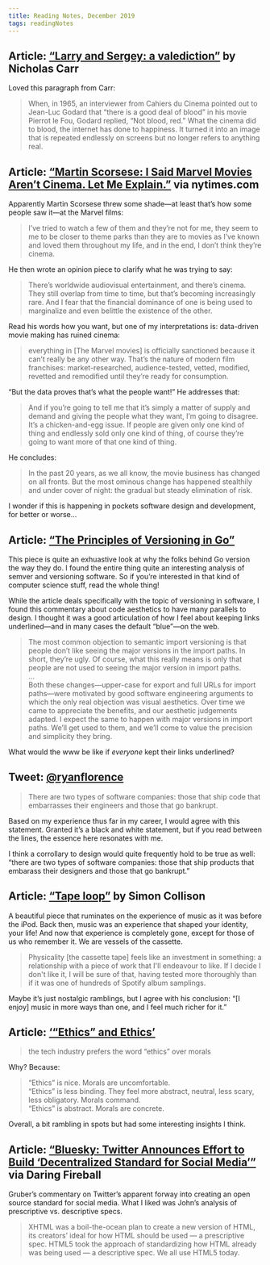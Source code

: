 ```yaml
---
title: Reading Notes, December 2019
tags: readingNotes
---
```


## Article: [“Larry and Sergey: a valediction”](http://www.roughtype.com/?p=8661) by Nicholas Carr

Loved this paragraph from Carr:

> When, in 1965, an interviewer from Cahiers du Cinema pointed out to Jean-Luc Godard that “there is a good deal of blood” in his movie Pierrot le Fou, Godard replied, “Not blood, red.” What the cinema did to blood, the internet has done to happiness. It turned it into an image that is repeated endlessly on screens but no longer refers to anything real.

## Article: [“Martin Scorsese: I Said Marvel Movies Aren’t Cinema. Let Me Explain.”](https://www.nytimes.com/2019/11/04/opinion/martin-scorsese-marvel.html) via nytimes.com

Apparently Martin Scorsese threw some shade—at least that’s how some people saw it—at the Marvel films:

> I’ve tried to watch a few of them and they’re not for me, they seem to me to be closer to theme parks than they are to movies as I’ve known and loved them throughout my life, and in the end, I don’t think they’re cinema.

He then wrote an opinion piece to clarify what he was trying to say:

> There’s worldwide audiovisual entertainment, and there’s cinema. They still overlap from time to time, but that’s becoming increasingly rare. And I fear that the financial dominance of one is being used to marginalize and even belittle the existence of the other.

Read his words how you want, but one of my interpretations is: data-driven movie making has ruined cinema:

> everything in [The Marvel movies] is officially sanctioned because it can’t really be any other way. That’s the nature of modern film franchises: market-researched, audience-tested, vetted, modified, revetted and remodified until they’re ready for consumption.

“But the data proves that’s what the people want!” He addresses that:

> And if you’re going to tell me that it’s simply a matter of supply and demand and giving the people what they want, I’m going to disagree. It’s a chicken-and-egg issue. If people are given only one kind of thing and endlessly sold only one kind of thing, of course they’re going to want more of that one kind of thing.

He concludes:

> In the past 20 years, as we all know, the movie business has changed on all fronts. But the most ominous change has happened stealthily and under cover of night: the gradual but steady elimination of risk.

I wonder if this is happening in pockets software design and development, for better or worse...

## Article: [“The Principles of Versioning in Go”](https://research.swtch.com/vgo-principles)

This piece is quite an exhuastive look at why the folks behind Go version the way they do. I found the entire thing quite an interesting analysis of semver and versioning software. So if you’re interested in that kind of computer science stuff, read the whole thing!

While the article deals specifically with the topic of versioning in software, I found this commentary about code aesthetics to have many parallels to design. I thought it was a good articulation of how I feel about keeping links underlined—and in many cases the default “blue”—on the web.

> The most common objection to semantic import versioning is that people don’t like seeing the major versions in the import paths. In short, they’re ugly. Of course, what this really means is only that people are not used to seeing the major version in import paths.  
> ...  
> Both these changes—upper-case for export and full URLs for import paths—were motivated by good software engineering arguments to which the only real objection was visual aesthetics. Over time we came to appreciate the benefits, and our aesthetic judgements adapted. I expect the same to happen with major versions in import paths. We’ll get used to them, and we’ll come to value the precision and simplicity they bring.

What would the www be like if _everyone_ kept their links underlined? 

## Tweet: [@ryanflorence](https://twitter.com/ryanflorence/status/1201997439915311104?s=21)

> There are two types of software companies: those that ship code that embarrasses their engineers and those that go bankrupt.

Based on my experience thus far in my career, I would agree with this statement. Granted it’s a black and white statement, but if you read between the lines, the essence here resonates with me. 

I think a corrollary to design would quite frequently hold to be true as well: “there are two types of software companies: those that ship products that embarass their designers and those that go bankrupt.”

## Article: [“Tape loop”](https://colly.com/journal/tape-loop) by Simon Collison

A beautiful piece that ruminates on the experience of music as it was before the iPod. Back then, music was an experience that shaped your identity, your life! And now that experience is completely gone, except for those of us who remember it. We are vessels of the cassette. 

> Physicality [the cassette tape] feels like an investment in something: a relationship with a piece of work that I'll endeavour to like. If I decide I don't like it, I will be sure of that, having tested more thoroughly than if it was one of hundreds of Spotify album samplings.

Maybe it’s just nostalgic ramblings, but I agree with his conclusion: “[I enjoy] music in more ways than one, and I feel much richer for it.”

## Article: [‘“Ethics” and Ethics’](https://ia.net/topics/ethics-and-ethics)

> the tech industry prefers the word “ethics” over morals 

Why? Because:

> “Ethics” is nice. Morals are uncomfortable.  
> “Ethics” is less binding. They feel more abstract, neutral, less scary, less obligatory. Morals command.  
> “Ethics” is abstract. Morals are concrete.

Overall, a bit rambling in spots but had some interesting insights I think.

## Article: [“Bluesky: Twitter Announces Effort to Build ‘Decentralized Standard for Social Media’”](https://daringfireball.net/2019/12/bluesky) via Daring Fireball

Gruber’s commentary on Twitter’s apparent forway into creating an open source standard for social media. What I liked was John’s analysis of prescriptive vs. descriptive specs. 

> XHTML was a boil-the-ocean plan to create a new version of HTML, its creators’ ideal for how HTML should be used — a prescriptive spec. HTML5 took the approach of standardizing how HTML already was being used — a descriptive spec. We all use HTML5 today.
